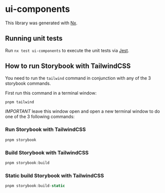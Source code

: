 # ui-components

This library was generated with [Nx](https://nx.dev).

## Running unit tests

Run `nx test ui-components` to execute the unit tests via [Jest](https://jestjs.io).

## How to run Storybook with TailwindCSS

You need to run the `tailwind` command in conjunction with any of the 3 storybook commands.

First run this command in a terminal window:

```sh
pnpm tailwind
```

_IMPORTANT_ leave this window open and open a new terminal window to do one of the 3 following commands:

### Run Storybook with TailwindCSS

```js
pnpm storybook
```

### Build Storybook with TailwindCSS

```js
pnpm storybook:build
```

### Static build Storybook with TailwindCSS

```js
pnpm storybook:build-static
```

